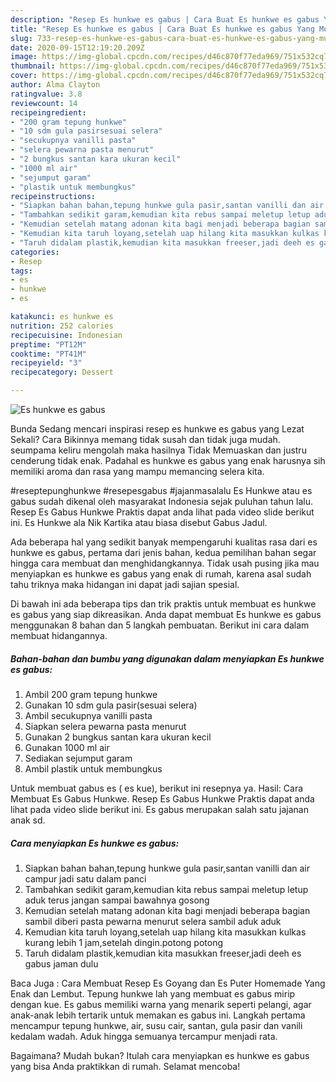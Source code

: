 ```yaml
---
description: "Resep Es hunkwe es gabus | Cara Buat Es hunkwe es gabus Yang Mudah Dan Praktis"
title: "Resep Es hunkwe es gabus | Cara Buat Es hunkwe es gabus Yang Mudah Dan Praktis"
slug: 733-resep-es-hunkwe-es-gabus-cara-buat-es-hunkwe-es-gabus-yang-mudah-dan-praktis
date: 2020-09-15T12:19:20.209Z
image: https://img-global.cpcdn.com/recipes/d46c870f77eda969/751x532cq70/es-hunkwe-es-gabus-foto-resep-utama.jpg
thumbnail: https://img-global.cpcdn.com/recipes/d46c870f77eda969/751x532cq70/es-hunkwe-es-gabus-foto-resep-utama.jpg
cover: https://img-global.cpcdn.com/recipes/d46c870f77eda969/751x532cq70/es-hunkwe-es-gabus-foto-resep-utama.jpg
author: Alma Clayton
ratingvalue: 3.8
reviewcount: 14
recipeingredient:
- "200 gram tepung hunkwe"
- "10 sdm gula pasirsesuai selera"
- "secukupnya vanilli pasta"
- "selera pewarna pasta menurut"
- "2 bungkus santan kara ukuran kecil"
- "1000 ml air"
- "sejumput garam"
- "plastik untuk membungkus"
recipeinstructions:
- "Siapkan bahan bahan,tepung hunkwe gula pasir,santan vanilli dan air campur jadi satu dalam panci"
- "Tambahkan sedikit garam,kemudian kita rebus sampai meletup letup aduk terus jangan sampai bawahnya gosong"
- "Kemudian setelah matang adonan kita bagi menjadi beberapa bagian sambil diberi pasta pewarna menurut selera sambil aduk aduk"
- "Kemudian kita taruh loyang,setelah uap hilang kita masukkan kulkas kurang lebih 1 jam,setelah dingin.potong potong"
- "Taruh didalam plastik,kemudian kita masukkan freeser,jadi deeh es gabus jaman dulu"
categories:
- Resep
tags:
- es
- hunkwe
- es

katakunci: es hunkwe es 
nutrition: 252 calories
recipecuisine: Indonesian
preptime: "PT12M"
cooktime: "PT41M"
recipeyield: "3"
recipecategory: Dessert

---
```



![Es hunkwe es gabus](https://img-global.cpcdn.com/recipes/d46c870f77eda969/751x532cq70/es-hunkwe-es-gabus-foto-resep-utama.jpg)

Bunda Sedang mencari inspirasi resep es hunkwe es gabus yang Lezat Sekali? Cara Bikinnya memang tidak susah dan tidak juga mudah. seumpama keliru mengolah maka hasilnya Tidak Memuaskan dan justru cenderung tidak enak. Padahal es hunkwe es gabus yang enak harusnya sih memiliki aroma dan rasa yang mampu memancing selera kita.

#reseptepunghunkwe #resepesgabus #jajanmasalalu Es Hunkwe atau es gabus sudah dikenal oleh masyarakat Indonesia sejak puluhan tahun lalu. Resep Es Gabus Hunkwe Praktis dapat anda lihat pada video slide berikut ini. Es Hunkwe ala Nik Kartika atau biasa disebut Gabus Jadul.

Ada beberapa hal yang sedikit banyak mempengaruhi kualitas rasa dari es hunkwe es gabus, pertama dari jenis bahan, kedua pemilihan bahan segar hingga cara membuat dan menghidangkannya. Tidak usah pusing jika mau menyiapkan es hunkwe es gabus yang enak di rumah, karena asal sudah tahu triknya maka hidangan ini dapat jadi sajian spesial.


Di bawah ini ada beberapa tips dan trik praktis untuk membuat es hunkwe es gabus yang siap dikreasikan. Anda dapat membuat Es hunkwe es gabus menggunakan 8 bahan dan 5 langkah pembuatan. Berikut ini cara dalam membuat hidangannya.

<!--inarticleads1-->

##### Bahan-bahan dan bumbu yang digunakan dalam menyiapkan Es hunkwe es gabus:

1. Ambil 200 gram tepung hunkwe
1. Gunakan 10 sdm gula pasir(sesuai selera)
1. Ambil secukupnya vanilli pasta
1. Siapkan selera pewarna pasta menurut
1. Gunakan 2 bungkus santan kara ukuran kecil
1. Gunakan 1000 ml air
1. Sediakan sejumput garam
1. Ambil plastik untuk membungkus


Untuk membuat gabus es ( es kue), berikut ini resepnya ya. Hasil: Cara Membuat Es Gabus Hunkwe. Resep Es Gabus Hunkwe Praktis dapat anda lihat pada video slide berikut ini. Es gabus merupakan salah satu jajanan anak sd. 

<!--inarticleads2-->

##### Cara menyiapkan Es hunkwe es gabus:

1. Siapkan bahan bahan,tepung hunkwe gula pasir,santan vanilli dan air campur jadi satu dalam panci
1. Tambahkan sedikit garam,kemudian kita rebus sampai meletup letup aduk terus jangan sampai bawahnya gosong
1. Kemudian setelah matang adonan kita bagi menjadi beberapa bagian sambil diberi pasta pewarna menurut selera sambil aduk aduk
1. Kemudian kita taruh loyang,setelah uap hilang kita masukkan kulkas kurang lebih 1 jam,setelah dingin.potong potong
1. Taruh didalam plastik,kemudian kita masukkan freeser,jadi deeh es gabus jaman dulu


Baca Juga : Cara Membuat Resep Es Goyang dan Es Puter Homemade Yang Enak dan Lembut. Tepung hunkwe lah yang membuat es gabus mirip dengan kue. Es gabus memiliki warna yang menarik seperti pelangi, agar anak-anak lebih tertarik untuk memakan es gabus ini. Langkah pertama mencampur tepung hunkwe, air, susu cair, santan, gula pasir dan vanili kedalam wadah. Aduk hingga semuanya tercampur menjadi rata. 

Bagaimana? Mudah bukan? Itulah cara menyiapkan es hunkwe es gabus yang bisa Anda praktikkan di rumah. Selamat mencoba!
